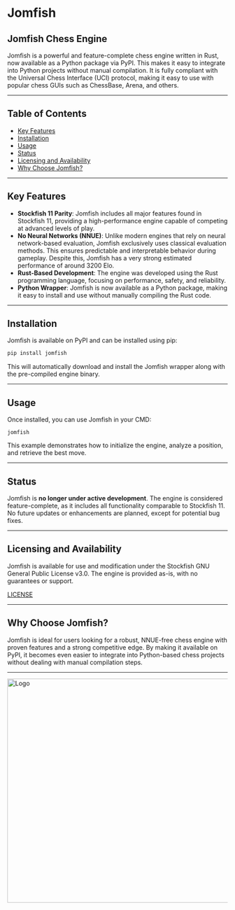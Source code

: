# Jomfish

## Jomfish Chess Engine

Jomfish is a powerful and feature-complete chess engine written in Rust, now available as a Python package via PyPI. This makes it easy to integrate into Python projects without manual compilation. It is fully compliant with the Universal Chess Interface (UCI) protocol, making it easy to use with popular chess GUIs such as ChessBase, Arena, and others.

---

## Table of Contents

- [Key Features](#key-features)
- [Installation](#installation)
- [Usage](#usage)
- [Status](#status)
- [Licensing and Availability](#licensing-and-availability)
- [Why Choose Jomfish?](#why-choose-jomfish)

---

## Key Features

- **Stockfish 11 Parity**: Jomfish includes all major features found in Stockfish 11, providing a high-performance engine capable of competing at advanced levels of play.
- **No Neural Networks (NNUE)**: Unlike modern engines that rely on neural network-based evaluation, Jomfish exclusively uses classical evaluation methods. This ensures predictable and interpretable behavior during gameplay. Despite this, Jomfish has a very strong estimated performance of around 3200 Elo.
- **Rust-Based Development**: The engine was developed using the Rust programming language, focusing on performance, safety, and reliability.
- **Python Wrapper**: Jomfish is now available as a Python package, making it easy to install and use without manually compiling the Rust code.

---

## Installation

Jomfish is available on PyPI and can be installed using pip:

```bash
pip install jomfish
```

This will automatically download and install the Jomfish wrapper along with the pre-compiled engine binary.

---

## Usage

Once installed, you can use Jomfish in your CMD:

```shell
jomfish
```

This example demonstrates how to initialize the engine, analyze a position, and retrieve the best move.

---

## Status

Jomfish is **no longer under active development**. The engine is considered feature-complete, as it includes all functionality comparable to Stockfish 11. No future updates or enhancements are planned, except for potential bug fixes.

---

## Licensing and Availability

Jomfish is available for use and modification under the Stockfish GNU General Public License v3.0. The engine is provided as-is, with no guarantees or support.

[LICENSE](https://github.com/github-jimjim/Jomfish/blob/main/Copying.txt)

---

## Why Choose Jomfish?

Jomfish is ideal for users looking for a robust, NNUE-free chess engine with proven features and a strong competitive edge. By making it available on PyPI, it becomes even easier to integrate into Python-based chess projects without dealing with manual compilation steps.

---

<img src="./logo.ico" alt="Logo" width="512" height="512">

